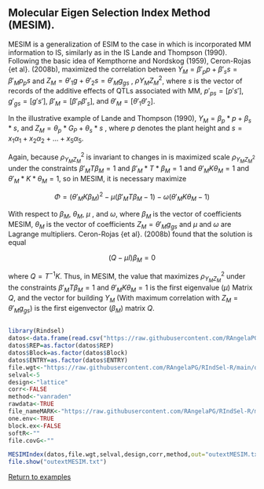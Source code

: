## Molecular Eigen Selection Index Method (MESIM).

MESIM is a generalization of ESIM to the case in which is incorporated MM information to IS, similarly as in the IS Lande and Thompson (1990). Following the basic idea of Kempthorne and Nordskog (1959), Ceron-Rojas {et al}. (2008b), maximized the correlation between $Y_M=\beta'_p p + \beta'_s s=\beta'_M p_ps$ and $Z_M=\theta'_1g+\theta'_2s=\theta'_M g _{gs}$ , $\rho{Y _M Z _M}^2$, where $s$ is the vector of records of the additive effects of QTLs associated with MM, $p' _{ps}=[p's']$, $g' _{gs}=[g's']$, $\beta'_M=[\beta'_P\beta'_s]$, and $\theta'_M=[\theta'_1\theta'_2]$.

In the illustrative example of Lande and Thompson (1990), $Y_M=\beta_p* p+\beta_s*s$, and $Z_{M}=\theta_{p}*G_{P}+\theta_{s}*s$ , where $p$ denotes the plant height and $s=x_1 \alpha_1 + x_2 \alpha_2 + ... + x_5 \alpha_5$. 

Again, because $\rho_{Y_{M}Z_{M}}^2$  is invariant to changes in is maximized scale $\rho_{Y_M Z_M ^2}$ under the constraints $\beta'_ MT\beta_M=1$ and $\beta'_ {M}* T*\beta_{M}=1$ and $\theta'_ {M}K\theta_{M}=1$ and $\theta'_M*K*\theta_M=1$, so in MESIM, it is necessary maximize 

$$\Phi=(\theta'_MK\beta_M)^2 - \mu (\beta'_MT\beta_M-1) - \omega(\theta'_MK\theta_M-1)$$

With respect to $\beta_M$, $\theta_M$, $\mu$ , and $\omega$, where $\beta_M$ is the vector of coefficients MESIM, $\theta_M$ is the vector of coefficients $Z_{M}=\theta'_ {M}g_{gs}$ and $\mu$ and $\omega$ are Lagrange multipliers. Ceron-Rojas {et al}. (2008b) found that the solution is equal 

$$(Q-\mu I)\beta_M=0$$

where $Q=T^{-1}K$. Thus, in MESIM, the value that maximizes $\rho_{Y_M Z_M}^2$ under the constraints $\beta'_ {M}T\beta_{M}=1$ and $\theta'_ {M}K\theta_{M}=1$ is the first eigenvalue ($\mu$) Matrix $Q$, and the vector for building $Y_M$ (With maximum correlation with $Z_{M}=\theta'_ {M}g_{gs})$ is the first eigenvector ($\beta_M$) matrix $Q$.

```R

library(Rindsel)
datos<-data.frame(read.csv("https://raw.githubusercontent.com/RAngelaPG/RIndSel-R/main/data/C1_PSI_05_Phen.csv",header=T,na.strings=c(NA,".","-"))) #Raw data to analized.
datos$REP=as.factor(datos$REP)                                                                            #Transform variables to factor.
datos$Block=as.factor(datos$Block)                                                                        #Transform variables to factor.
datos$ENTRY=as.factor(datos$ENTRY)                                                                        #Transform variables to factor.
file.wgt<-"https://raw.githubusercontent.com/RAngelaPG/RIndSel-R/main/data/weights_C1_PSI.csv"            #name of the file where we write the economic weights and restrictions. 
selval<-5                                                                                                 #Selection intensity.
design<-"lattice"                                                                                         #Experimental design.
corr<-FALSE                                                                                               #You can decide if you want to work with the correlation matrix instead of variance and covariance matrix.
method<-"vanraden"																				                                                #For create the relationship marker matrix.
rawdata<-TRUE                                                                                             #By default is TRUE when you are using design option "lattice" or "rcbd", use FALSE for design option "AdjMeans".
file_nameMARK<-"https://raw.githubusercontent.com/RAngelaPG/RIndSel-R/main/data/C1_PSI_S2_05_Haplo.csv"   #name of the file markers information.
one.env<-TRUE                                                                                             #Use FALSE for multienviromment trials.
block.ex<-FALSE                                                                                           #Use FALSE always.
softR<-""                                                                                                 #Use "" always.
file.covG<-""                                                                                             #When design is "AdjMeans" and rawdata is FALSE, write the location of your variance and covariance matrix csv file.

MESIMIndex(datos,file.wgt,selval,design,corr,method,out="outextMESIM.txt",outcsv="outMESIM.csv",rawdata,file_nameMARK,one.env,block.ex,softR,file.covG)
file.show("outextMESIM.txt")

```
[Return to examples](https://github.com/RAngelaPG/RIndSel-R/blob/master/Readme.md)
